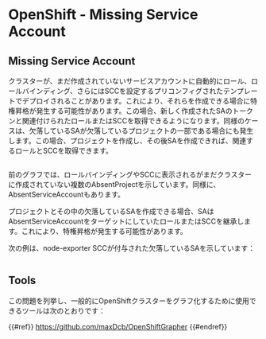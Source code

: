 # OpenShift - Missing Service Account

## Missing Service Account

クラスターが、まだ作成されていないサービスアカウントに自動的にロール、ロールバインディング、さらにはSCCを設定するプリコンフィグされたテンプレートでデプロイされることがあります。これにより、それらを作成できる場合に特権昇格が発生する可能性があります。この場合、新しく作成されたSAのトークンと関連付けられたロールまたはSCCを取得できるようになります。同様のケースは、欠落しているSAが欠落しているプロジェクトの一部である場合にも発生します。この場合、プロジェクトを作成し、その後SAを作成できれば、関連するロールとSCCを取得できます。

<figure><img src="../../../images/openshift-missing-service-account-image1.png" alt=""><figcaption></figcaption></figure>

前のグラフでは、ロールバインディングやSCCに表示されるがまだクラスターに作成されていない複数のAbsentProjectを示しています。同様に、AbsentServiceAccountもあります。

プロジェクトとその中の欠落しているSAを作成できる場合、SAはAbsentServiceAccountをターゲットにしていたロールまたはSCCを継承します。これにより、特権昇格が発生する可能性があります。

次の例は、node-exporter SCCが付与された欠落しているSAを示しています：

<figure><img src="../../../images/openshift-missing-service-account-image2.png" alt=""><figcaption></figcaption></figure>

## Tools

この問題を列挙し、一般的にOpenShiftクラスターをグラフ化するために使用できるツールは次のとおりです：

{{#ref}}
https://github.com/maxDcb/OpenShiftGrapher
{{#endref}}
